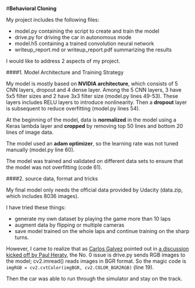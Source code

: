 #**Behavioral Cloning** 

My project includes the following files:
* model.py containing the script to create and train the model
* drive.py for driving the car in autonomous mode
* model.h5 containing a trained convolution neural network 
* writeup_report.md or writeup_report.pdf summarizing the results

I would like to address 2 aspects of my project. 

####1. Model Architecture and Training Strategy

My model is mostly based on **NVIDIA architecture**, which consists of 5 CNN layers, dropout and 4 dense layer. Among the 5 CNN layers, 3 have 5x5 filter sizes and 2 have 3x3 filter size (model.py lines 49-53). These layers includes RELU layers to introduce nonlinearity. Then a **dropout** layer is subsequent to reduce overfitting (model.py lines 54). 

At the beginning of  the model,  data is **normalized** in the model using a Keras lambda layer and **cropped** by removing top 50 lines and bottom 20 lines of image data.

The model used an **adam optimizer**, so the learning rate was not tuned manually (model.py line 60).

The model was trained and validated on different data sets to ensure that the model was not overfitting (code 61). 

####2. source data, format and tricks

My final model only needs the official data provided by Udacity (data.zip, which includes 8036 images). 

I have tried these things:

- generate my own dataset by playing the game more than 10 laps
- augment data by flipping or multiple cameras
- save model trained on the whole laps and continue training on the sharp turns.

However, I came to realize that as [Carlos Galvez](https://carnd-forums.udacity.com/questions/users?username=carlosgalvezp) pointed out in [a discussion kicked off by Paul Heraty](https://carnd-forums.udacity.com/questions/26214464/behavioral-cloning-cheatsheet#), the No. 0 issue is drive.py sends RGB images to the model; cv2.imread() reads images in BGR format. So the magic code is `imgRGB = cv2.cvtColor(imgBGR, cv2.COLOR_BGR2RGB)` (line 19).

Then the car was able to run through the simulator and stay on the track.
